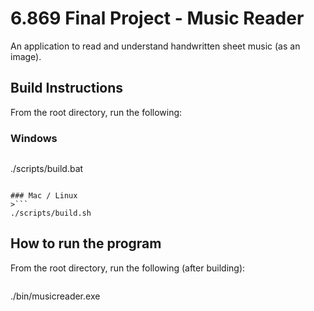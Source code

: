 6.869 Final Project - Music Reader
==================================

An application to read and understand handwritten sheet music (as an image).

## Build Instructions

From the root directory, run the following:

### Windows
>```
./scripts/build.bat
```

### Mac / Linux
>```
./scripts/build.sh
```

## How to run the program

From the root directory, run the following (after building):

>```
./bin/musicreader.exe
```